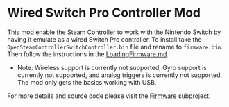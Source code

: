 # Wired Switch Pro Controller Mod

This mod enable the Steam Controller to work with the Nintendo Switch by
having it emulate as a wired Switch Pro controller. To install take the
`OpenSteamControllerSwitchController.bin` file and rename to `firmware.bin`.
Then follow the instructions in the [LoadingFirmware.md](./LoadingFirmware.md).

* Note: Wireless support is currently not supported, Gyro support is currently
not supported, and analog triggers is currently not supported. The mod only gets
the basics working with USB.

For more details and source code please visit the [Firmware](./Firmware) subproject. 